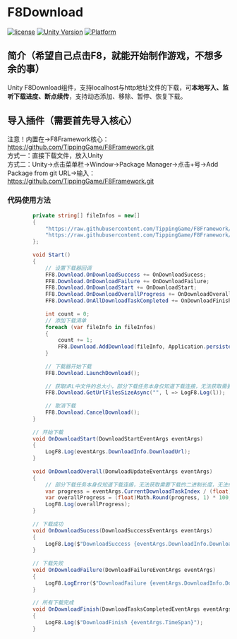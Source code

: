 # F8Download

[![license](http://img.shields.io/badge/license-MIT-green.svg)](https://opensource.org/licenses/MIT) 
[![Unity Version](https://img.shields.io/badge/unity-2021.3.15f1-blue)](https://unity.com) 
[![Platform](https://img.shields.io/badge/platform-Win%20%7C%20Android%20%7C%20iOS%20%7C%20Mac%20%7C%20Linux%20%7C%20WebGL-orange)]() 

## 简介（希望自己点击F8，就能开始制作游戏，不想多余的事）
Unity F8Download组件，支持localhost与http地址文件的下载，可**本地写入、监听下载进度、断点续传**，支持动态添加、移除、暂停、恢复下载。

## 导入插件（需要首先导入核心）
注意！内置在->F8Framework核心：https://github.com/TippingGame/F8Framework.git  
方式一：直接下载文件，放入Unity  
方式二：Unity->点击菜单栏->Window->Package Manager->点击+号->Add Package from git URL->输入：https://github.com/TippingGame/F8Framework.git  

### 代码使用方法
```C#
        private string[] fileInfos = new[]
        {
            "https://raw.githubusercontent.com/TippingGame/F8Framework/main/Tests/AssetManager/ui_20240216212631.png",
            "https://raw.githubusercontent.com/TippingGame/F8Framework/main/Tests/AssetManager/ui_20240205230012.png"
        };
        
        void Start()
        {
            // 设置下载器回调
            FF8.Download.OnDownloadSuccess += OnDownloadSucess;
            FF8.Download.OnDownloadFailure += OnDownloadFailure;
            FF8.Download.OnDownloadStart += OnDownloadStart;
            FF8.Download.OnDownloadOverallProgress += OnDownloadOverall;
            FF8.Download.OnAllDownloadTaskCompleted += OnDownloadFinish;
            
            int count = 0;
            // 添加下载清单
            foreach (var fileInfo in fileInfos)
            {
                count += 1;
                FF8.Download.AddDownload(fileInfo, Application.persistentDataPath + "F8Download/download" + count + ".png");
            }
            
            // 下载器开始下载
            FF8.Download.LaunchDownload();
            
            // 获取URL中文件的总大小，部分下载任务本身仅知道下载连接，无法获取需要下载的二进制长度
            FF8.Download.GetUrlFilesSizeAsync("", l => LogF8.Log(l));
            
            // 取消下载
            FF8.Download.CancelDownload();
        }
        
        // 开始下载
        void OnDownloadStart(DownloadStartEventArgs eventArgs)
        {
            LogF8.Log(eventArgs.DownloadInfo.DownloadUrl);
        }
        
        void OnDownloadOverall(DonwloadUpdateEventArgs eventArgs)
        {
            // 部分下载任务本身仅知道下载连接，无法获取需要下载的二进制长度，无法使用更精准的进度。
            var progress = eventArgs.CurrentDownloadTaskIndex / (float)eventArgs.DownloadTaskCount;
            var overallProgress = (float)Math.Round(progress, 1) * 100;
            LogF8.Log(overallProgress);
        }
        
        // 下载成功
        void OnDownloadSucess(DownloadSuccessEventArgs eventArgs)
        {
            LogF8.Log($"DownloadSuccess {eventArgs.DownloadInfo.DownloadUrl}");
        }
        
        // 下载失败
        void OnDownloadFailure(DownloadFailureEventArgs eventArgs)
        {
            LogF8.LogError($"DownloadFailure {eventArgs.DownloadInfo.DownloadUrl}\n{eventArgs.ErrorMessage}");
        }
        
        // 所有下载完成
        void OnDownloadFinish(DownloadTasksCompletedEventArgs eventArgs)
        {
            LogF8.Log($"DownloadFinish {eventArgs.TimeSpan}");
        }
```


